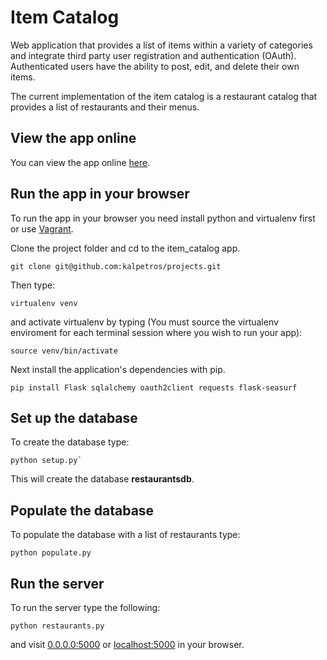 # Item Catalog
Web application that provides a list of items within a variety of categories and integrate third party user registration and authentication (OAuth). Authenticated users have the ability to post, edit, and delete their own items.

The current implementation of the item catalog is a restaurant catalog that provides a list of restaurants and their menus.

## View the app online

You can view the app online [here]().

## Run the app in your browser

To run the app in your browser you need install python and virtualenv first or use [Vagrant](https://github.com/kalpetros/projects/tree/master/tournament_results#git-virtualbox--vagrant).

Clone the project folder and cd to the item_catalog app.
```
git clone git@github.com:kalpetros/projects.git
```
Then type:
```
virtualenv venv
```
and activate virtualenv by typing (You must source the virtualenv enviroment for each terminal session where you wish to run your app):
```
source venv/bin/activate
```
Next install the application's dependencies with pip.
```
pip install Flask sqlalchemy oauth2client requests flask-seasurf
```
## Set up the database

To create the database type:
```
python setup.py`
```
This will create the database **restaurantsdb**.

## Populate the database

To populate the database with a list of restaurants type:
```
python populate.py
```
## Run the server

To run the server type the following:
```
python restaurants.py
```
and visit [0.0.0.0:5000](http://0.0.0.0:5000) or [localhost:5000](http://localhost:5000) in your browser.

